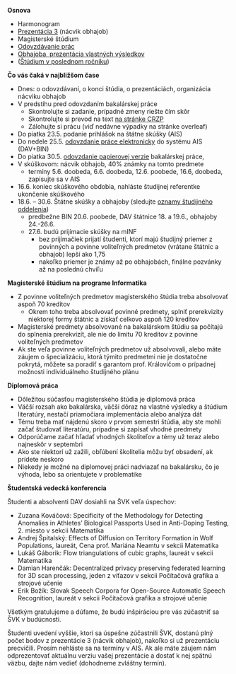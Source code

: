 **Osnova**

- Harmonogram
- [Prezentácia 3](./Prezentácia_3.md) (nácvik obhajob)
- Magisterské štúdium
- [Odovzdávanie prác](./Odovzdávanie_prác.md)
- [Obhajoba, prezentácia vlastných výsledkov](./Obhajoba,_prezentácia_vlastných_výsledkov.md)
- ([Štúdium v poslednom ročníku](./Štúdium_v_poslednom_ročníku.md))

**Čo vás čaká v najbližšom čase**

- Dnes: o odovzdávaní, o konci štúdia, o prezentáciách, organizácia nácviku obhajob
- V predstihu pred odovzdaním bakalárskej práce
  - Skontrolujte si zadanie, prípadné zmeny riešte čím skôr
  - Skontrolujte si prevod na text [na stránke CRZP](http://testdoc.crzp.sk/?fn=main)
  - Zálohujte si prácu (viď nedávne výpadky na stránke overleaf)
- Do piatka 23.5. podanie prihlášok na štátne skúšky (AIS)
- Do nedele 25.5. [odovzdanie práce elektronicky](./Odovzdávanie_prác.html#elektronická-verzia-práce) do systému AIS (DAV+BIN)
- Do piatka 30.5. [odovzdanie papierovej verzie](./Odovzdávanie_prác.html#odovzdávanie-vytlačených-prác-na-katedre) bakalárskej práce,
- V skúškovom: nácvik obhajob, 40% známky na tomto predmete
   - termíny 5.6. doobeda, 6.6. doobeda, 12.6. poobede, 16.6, doobeda, zapisujte sa v AIS
- 16.6. koniec skúškového obdobia, nahláste študijnej referentke ukončenie skúškového
- 18.6. – 30.6. Štátne skúšky a obhajoby (sledujte [oznamy študijného
 oddelenia](https://zona.fmph.uniba.sk/studenti-a-studium/statne-skusky-a-obhajoby/))
  - predbežne BIN 20.6. poobede, DAV štátnice 18. a 19.6., obhajoby 24.-26.6.  
  - 27.6. budú prijímacie skúšky na mINF
      - bez prijímačiek prijatí študenti, ktorí majú študijný priemer z
        povinných a povinne voliteľných predmetov (vrátane štátnic a
        obhajob) lepší ako 1,75
      - nakoľko priemer je známy až po obhajobách, finálne pozvánky až na
        poslednú chvíľu

**Magisterské štúdium na programe Informatika**

- Z povinne voliteľných predmetov magisterského štúdia treba
  absolvovať aspoň 70 kreditov
    - Okrem toho treba absolvovať povinné predmety, splniť
      prerekvizity niektorej formy štátnic a získať celkovo aspoň 120
      kreditov
- Magisterské predmety absolvované na bakalárskom štúdiu sa počítajú
  do splnenia prerekvizít, ale nie do limitu 70 kreditov z povinne
  voliteľných predmetov
- Ak ste veľa povinne voliteľných predmetov už absolvovali, alebo máte
  záujem o špecializáciu, ktorá týmito predmetmi nie je dostatočne
  pokrytá, môžete sa poradiť s garantom prof. Královičom o prípadnej
  možnosti individuálneho študijného plánu

**Diplomová práca**

- Dôležitou súčasťou magisterského štúdia je diplomová práca
- Väčší rozsah ako bakalárska, väčší dôraz na vlastné výsledky a
  štúdium literatúry, nestačí priamočiara implementácia alebo analýza dát
- Tému treba mať nájdenú skoro v prvom semestri štúdia, aby ste mohli
  začať študovať literatúru, prípadne si zapísať vhodné predmety
- Odporúčame začať hľadať vhodných školiteľov a témy už teraz alebo
  najneskôr v septembri
- Ako ste niektorí už zažili, obľúbení školitelia môžu byť obsadení,
  ak prídete neskoro
- Niekedy je možné na diplomovej práci nadviazať na bakalársku, čo je
  výhoda, lebo sa orientujete v problematike

**Študentská vedecká konferencia**

Študenti a absolventi DAV dosiahli na ŠVK veľa úspechov:

* Zuzana Kováčová: Specificity of the Methodology for Detecting Anomalies in Athletes’ Biological Passports Used in Anti-Doping Testing, 2. miesto v sekcii Matematika
* Andrej Špitalský: Effects of Diffusion on Territory Formation in Wolf Populations, laureát, Cena prof. Mariána Neamtu v sekcii Matematika
* Lukáš Gáborik: Flow triangulations of cubic graphs, laureát  v sekcii Matematika
* Damian Harenčák: Decentralized privacy preserving federated learning for 3D scan processing, jeden z víťazov v sekcii Počítačová grafika a strojové učenie
* Erik Božík: Slovak Speech Corpora for Open-Source Automatic Speech Recognition, laureát v sekcii Počítačová grafika a strojové učenie

Všetkým gratulujeme a dúfame, že budú inšpiráciou pre vás zúčastniť sa ŠVK v budúcnosti.

Študenti uvedení vyššie, ktorí sa úspešne zúčastnili ŠVK, dostanú plný počet bodov z prezentácie 3 (nácvik obhajob), nakoľko si už prezentáciu precvičili. Prosím nehláste sa na termíny v AIS. Ak ale máte záujem nám odprezentovať aktuálnu verziu vašej prezentácie a dostať k nej spätnú väzbu, dajte nám vedieť (dohodneme zvláštny termín).
